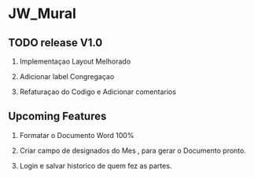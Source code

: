 # JW_Mural


## TODO release V1.0

1. Implementaçao Layout Melhorado

2. Adicionar label Congregaçao

3. Refaturaçao do Codigo e Adicionar comentarios


## Upcoming Features 

1. Formatar o Documento Word 100% 

2. Criar campo de designados do Mes , para gerar o Documento pronto.

3. Login e  salvar historico de quem fez as partes.
